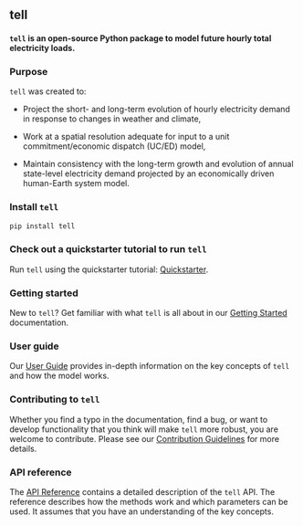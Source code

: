 ## tell

#### `tell` is an open-source Python package to model future hourly total electricity loads.

### Purpose
`tell` was created to:

  - Project the short- and long-term evolution of hourly electricity demand in response to changes in weather and climate,

  - Work at a spatial resolution adequate for input to a unit commitment/economic dispatch (UC/ED) model,

  - Maintain consistency with the long-term growth and evolution of annual state-level electricity demand projected by an economically driven human-Earth system model.

### Install `tell`

```bash
pip install tell
```

### Check out a quickstarter tutorial to run `tell`

Run `tell` using the quickstarter tutorial: [Quickstarter](https://immm-sfa.github.io/tell/tell_quickstarter.html).

### Getting started

New to `tell`?  Get familiar with what `tell` is all about in our [Getting Started](https://immm-sfa.github.io/tell/index.html#) documentation.

### User guide

Our [User Guide](https://immm-sfa.github.io/tell/user_guide.html) provides in-depth information on the key concepts of `tell` and how the model works. 

### Contributing to `tell`

Whether you find a typo in the documentation, find a bug, or want to develop functionality that you think will make `tell` more robust, you are welcome to contribute. Please see our [Contribution Guidelines](https://immm-sfa.github.io/tell/contributing.html) for more details.

### API reference
The [API Reference](https://immm-sfa.github.io/tell/modules.html) contains a detailed description of the `tell` API. The reference describes how the methods work and which parameters can be used. It assumes that you have an understanding of the key concepts.
